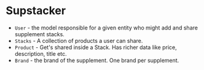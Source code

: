 # Supstacker

- `User` - the model responsible for a given entity who might add and share supplement stacks.
- `Stacks` - A collection of products a user can share.
- `Product` - Get's shared inside a Stack. Has richer data like price, description, title etc.
- `Brand` - the brand of the supplement. One brand per supplement.
